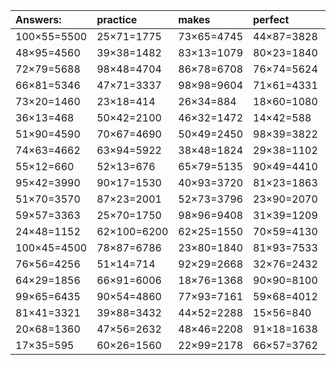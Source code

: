 | Answers: | practice | makes | perfect | ! |
| :--- | :--- | :--- | :--- | :--- |
| 100×55=5500 | 25×71=1775 | 73×65=4745 | 44×87=3828 | 54×98=5292 | 
| 48×95=4560 | 39×38=1482 | 83×13=1079 | 80×23=1840 | 83×65=5395 | 
| 72×79=5688 | 98×48=4704 | 86×78=6708 | 76×74=5624 | 55×36=1980 | 
| 66×81=5346 | 47×71=3337 | 98×98=9604 | 71×61=4331 | 85×95=8075 | 
| 73×20=1460 | 23×18=414 | 26×34=884 | 18×60=1080 | 82×53=4346 | 
| 36×13=468 | 50×42=2100 | 46×32=1472 | 14×42=588 | 51×95=4845 | 
| 51×90=4590 | 70×67=4690 | 50×49=2450 | 98×39=3822 | 98×91=8918 | 
| 74×63=4662 | 63×94=5922 | 38×48=1824 | 29×38=1102 | 47×82=3854 | 
| 55×12=660 | 52×13=676 | 65×79=5135 | 90×49=4410 | 28×40=1120 | 
| 95×42=3990 | 90×17=1530 | 40×93=3720 | 81×23=1863 | 96×11=1056 | 
| 51×70=3570 | 87×23=2001 | 52×73=3796 | 23×90=2070 | 62×73=4526 | 
| 59×57=3363 | 25×70=1750 | 98×96=9408 | 31×39=1209 | 56×65=3640 | 
| 24×48=1152 | 62×100=6200 | 62×25=1550 | 70×59=4130 | 59×62=3658 | 
| 100×45=4500 | 78×87=6786 | 23×80=1840 | 81×93=7533 | 64×13=832 | 
| 76×56=4256 | 51×14=714 | 92×29=2668 | 32×76=2432 | 69×78=5382 | 
| 64×29=1856 | 66×91=6006 | 18×76=1368 | 90×90=8100 | 73×35=2555 | 
| 99×65=6435 | 90×54=4860 | 77×93=7161 | 59×68=4012 | 41×55=2255 | 
| 81×41=3321 | 39×88=3432 | 44×52=2288 | 15×56=840 | 28×94=2632 | 
| 20×68=1360 | 47×56=2632 | 48×46=2208 | 91×18=1638 | 42×21=882 | 
| 17×35=595 | 60×26=1560 | 22×99=2178 | 66×57=3762 | 17×98=1666 | 
